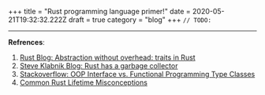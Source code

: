 +++
title = "Rust programming language primer!"
date = 2020-05-21T19:32:32.222Z
draft = true
category = "blog"
+++
`// TODO:`


---
**Refrences**:

1. [Rust Blog: Abstraction without overhead: traits in Rust](https://blog.rust-lang.org/2015/05/11/traits.html)
2. [Steve Klabnik Blog: Rust has a garbage collector](https://words.steveklabnik.com/borrow-checking-escape-analysis-and-the-generational-hypothesis)
3. [Stackoverflow: OOP Interface vs. Functional Programming Type Classes](https://stackoverflow.com/questions/8122109/difference-between-oop-interfaces-and-fp-type-classes/8123973#8123973)
4. [Common Rust Lifetime Misconceptions](https://github.com/pretzelhammer/rust-blog/blob/master/posts/common-rust-lifetime-misconceptions.md#common-rust-lifetime-misconceptions)

